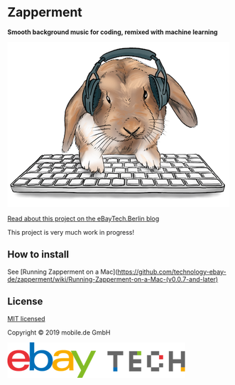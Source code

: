 # Zapperment

**Smooth background music for coding, remixed with machine learning**

![Our mascot Dobby listening to Zapperment at work](assets/dobby-listening-to-zapperment.png)

[Read about this project on the eBayTech.Berlin blog](https://ebaytech.berlin/zapperment-561877bcdf71)

This project is very much work in progress!

## How to install

See [Running Zapperment on a Mac](https://github.com/technology-ebay-de/zapperment/wiki/Running-Zapperment-on-a-Mac-(v0.0.7-and-later)

## License

[MIT licensed](LICENSE)

Copyright © 2019 mobile.de GmbH

![eBay Tech Logo](assets/ebay-tech-logo.png "eBay Tech Logo")
